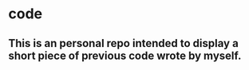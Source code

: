 # code
## This is an personal repo intended to display a short piece of previous code wrote by myself.
